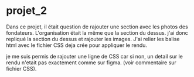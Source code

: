 # projet_2

Dans ce projet, il était question de rajouter une section avec les photos des fondateurs. L'organisation était la même que la section du dessus. 
j'ai donc repliqué la section du dessus et rajouter les images. 
J'ai relier les balise html avec le fichier CSS deja crée pour appliquer le rendu. 

je me suis permis de rajouter une ligne de CSS car si non, un detail sur le rendu n'etait pas exactement comme sur figma. (voir commentaire sur fichier CSS). 
